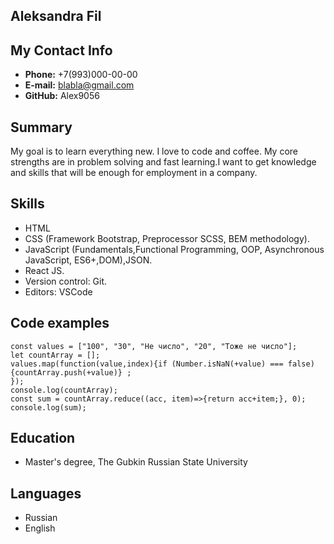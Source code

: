 ## __Aleksandra Fil__


## __My Contact Info__

* __Phone:__ +7(993)000-00-00
* __E-mail:__ blabla@gmail.com
* __GitHub:__ Alex9056


## __Summary__

My goal is to learn everything new. I love to code and coffee. My core strengths are in problem solving and fast learning.I want to get knowledge and skills that will be enough for employment in a company.



## __Skills__

* HTML
* CSS (Framework Bootstrap, Preprocessor SCSS, BEM methodology).
* JavaScript (Fundamentals,Functional Programming, OOP, Asynchronous JavaScript, ES6+,DOM),JSON.
* React JS.
* Version control: Git.
* Editors: VSCode


## __Code examples__

```
const values = ["100", "30", "Не число", "20", "Тоже не число"];
let countArray = [];
values.map(function(value,index){if (Number.isNaN(+value) === false)
{countArray.push(+value)} ;
});
console.log(countArray);
const sum = countArray.reduce((acc, item)=>{return acc+item;}, 0);
console.log(sum);
```


## __Education__

* Master's degree, The Gubkin Russian State University


## __Languages__

* Russian
* English
